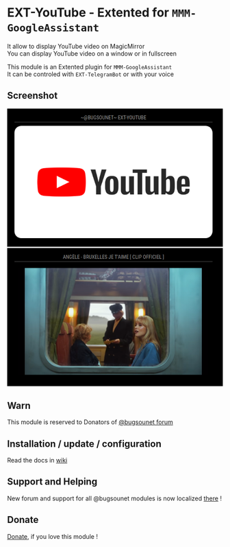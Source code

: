 # EXT-YouTube - Extented for `MMM-GoogleAssistant`

It allow to display YouTube video on MagicMirror<br>
You can display YouTube video on a window or in fullscreen

This module is an Extented plugin for `MMM-GoogleAssistant`<br>
It can be controled with `EXT-TelegramBot` or with your voice

## Screenshot
![](https://raw.githubusercontent.com/bugsounet/EXT-YouTube/dev/resources/Screenshot1.png)
![](https://raw.githubusercontent.com/bugsounet/EXT-YouTube/dev/resources/Screenshot2.png)

## Warn
This module is reserved to Donators of [@bugsounet forum](https://forum.bugsounet.fr)

## Installation / update / configuration

Read the docs in [wiki](https://wiki.bugsounet.fr/EXT-YouTube)

## Support and Helping
New forum and support for all @bugsounet modules is now localized [there](https://forum.bugsounet.fr) !
 
## Donate
 [Donate](https://www.paypal.com/cgi-bin/webscr?cmd=_s-xclick&hosted_button_id=TTHRH94Y4KL36&source=url), if you love this module !
